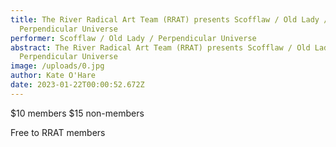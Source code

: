 ```yaml
---
title: The River Radical Art Team (RRAT) presents Scofflaw / Old Lady /
  Perpendicular Universe
performer: Scofflaw / Old Lady / Perpendicular Universe
abstract: The River Radical Art Team (RRAT) presents Scofflaw / Old Lady /
  Perpendicular Universe
image: /uploads/0.jpg
author: Kate O'Hare
date: 2023-01-22T00:00:52.672Z
---
```

$10 members
$15 non-members

F﻿ree to RRAT members